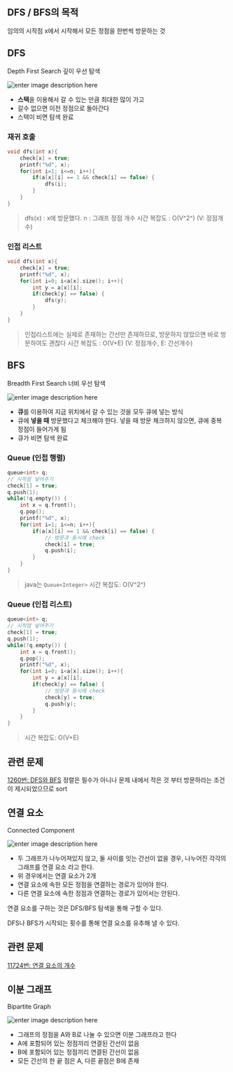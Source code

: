 ## DFS / BFS의 목적
임의의 시작점 x에서 시작해서 모든 정점을 한번씩 방문하는 것

## DFS
Depth First Search
깊이 우선 탐색

![enter image description here](https://cdn.filepicker.io/api/file/FXAmj6SjTYSMalugzkQw)
* **스택**을 이용해서 갈 수 있는 만큼 최대한 많이 가고 
* 갈수 없으면 이전 정점으로 돌아간다
* 스택이 비면 탐색 완료

### 재귀 호출
```c++
void dfs(int x){
	check[x] = true;
	printf("%d", x);
	for(int i=1; i<=n; i++){
		if(a[x][i] == 1 && check[i] == false) {
			dfs(i);
		}
	}
}
```
>dfs(x) : x에 방문했다.
>n : 그래프 정점 개수
>시간 복잡도 : O(V^2^)  (V: 정점개수)

### 인접 리스트
```c++
void dfs(int x){
	check[x] = true;
	printf("%d", x);
	for(int i=0; i<a[x].size(); i++){
		int y = a[x][i];
		if(check[y] == false) {
			dfs(y);
		}
	}
}
```
>인접리스트에는 실제로 존재하는 간선만 존재하므로, 방문하지 않았으면 바로 방문하여도 괜찮다
>시간 복잡도 : O(V+E) (V: 정점개수, E: 간선개수)

## BFS
Breadth First Search
너비 우선 탐색

![enter image description here](https://cdn.filepicker.io/api/file/6sBaBZQVuci45KJTlGQ9)

* **큐**를 이용하여 지금 위치에서 갈 수 있는 것을 모두 큐에 넣는 방식
* 큐에 **넣을 때** 방문했다고 체크해야 한다.
넣을 때 방문 체크하지 않으면, 큐에 중복 정점이 들어가게 됨
* 큐가 비면 탐색 완료

### Queue (인접 행렬)
```c++
queue<int> q;
// 시작점 넣어주기
check[1] = true;
q.push(1);
while(!q.empty()) {
	int x = q.front();
	q.pop();
	printf("%d", x);
	for(int i=1; i<=n; i++){
		if(a[x][i] == 1 && check[i] == false) {
			// 방문과 동시에 check
			check[i] = true;
			q.push(i);
		}
	}
}
```
>java는 `Queue<Integer>`
>시간 복잡도: O(V^2^)

### Queue (인접 리스트)
```c++
queue<int> q;
// 시작점 넣어주기
check[1] = true;
q.push(1);
while(!q.empty()) {
	int x = q.front();
	q.pop();
	printf("%d", x);
	for(int i=0; i<a[x].size(); i++){
		int y = a[x][i];
		if(check[y] == false) {
			// 방문과 동시에 check
			check[y] = true;
			q.push(y);
		}
	}
}
```
>시간 복잡도: O(V+E)

## 관련 문제
[1260번: DFS와 BFS](https://www.acmicpc.net/problem/1260)
정렬은 필수가 아니나 문제 내에서 작은 것 부터 방문하라는 조건이 제시되었으므로 sort

## 연결 요소
Connected Component

![enter image description here](https://t1.daumcdn.net/cfile/tistory/214DD33752D9233213)
* 두 그래프가 나누어져있지 않고, 둘 사이를 잇는 간선이 없을 경우, 나누어진 각각의 그래프를 연결 요소 라고 한다.
* 위 경우에서는 연결 요소가 2개
* 연결 요소에 속한 모든 정점을 연결하는 경로가 있어야 한다. 
* 다른 연결 요소에 속한 정점과 연결하는 경로가 있어서는 안된다.

연결 요소를 구하는 것은 DFS/BFS 탐색을 통해 구할 수 있다.

DFS나 BFS가 시작되는 횟수를 통해 연결 요소를 유추해 낼 수 있다.

## 관련 문제
[11724번: 연결 요소의 개수](https://www.acmicpc.net/problem/11724)


## 이분 그래프
Bipartite Graph

![enter image description here](https://t1.daumcdn.net/cfile/tistory/217915475819DCC20C)
* 그래프의 정점을 A와 B로 나눌 수 있으면 이분 그래프라고 한다
* A에 포함되어 있는 정점끼리 연결된 간선이 없음
* B에 포함되어 있는 정점끼리 연결된 간선이 없음
* 모든 간선의 한 끝 점은 A, 다른 끝점은 B에 존재


<!--stackedit_data:
eyJoaXN0b3J5IjpbLTI1NTgzNDM3NiwtMjEzNjgzMDMzNywxOT
c4MDg3NzA5XX0=
-->